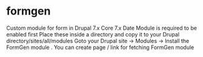 # formgen
Custom module for form in Drupal 7.x
Core 7.x
Date Module is required to be enabled first
Place these inside a directory and copy it to your Drupal directory/sites/all/modules
Goto your Drupal site -> Modules -> Install the FormGen module .
You can create page / link for fetching FormGen module
